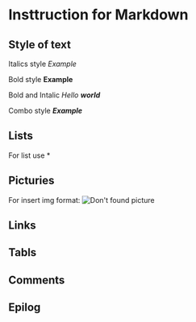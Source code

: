 # Insttruction for Markdown

## Style of text
Italics style *Example*

Bold style **Example**

Bold and Intalic _Hello **world**_

Combo style ***Example***



## Lists

For list use *

## Picturies

For insert img format:
![Don't found picture](1.jpg)

## Links

## Tabls

## Comments

## Epilog